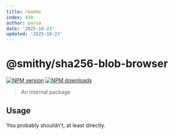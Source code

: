 ```yaml
---
title: readme
index: 438
author: parsa
date: '2025-10-23'
updated: '2025-10-23'
---
```

# @smithy/sha256-blob-browser

[![NPM version](https://img.shields.io/npm/v/@smithy/hash-blob-browser/latest.svg)](https://www.npmjs.com/package/@smithy/hash-blob-browser)
[![NPM downloads](https://img.shields.io/npm/dm/@smithy/hash-blob-browser.svg)](https://www.npmjs.com/package/@smithy/hash-blob-browser)

> An internal package

## Usage

You probably shouldn't, at least directly.
